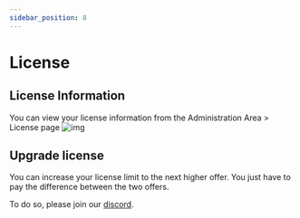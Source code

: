 ```yaml
---
sidebar_position: 8
---
```


# License
 ## License Information
You can view your license information from the Administration Area > License page
![img](https://media.discordapp.net/attachments/475073153509490689/957402528071438336/unknown.png)
 ## Upgrade license
You can increase your license limit to the next higher offer. You just have to pay the difference between the two offers. 

To do so, please join our [discord](https://clientxcms.com/discord).